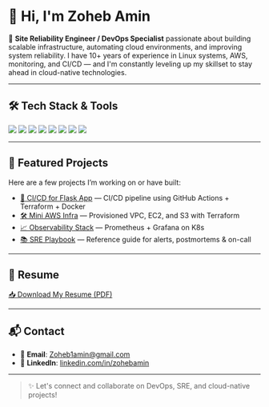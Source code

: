 # 👋 Hi, I'm Zoheb Amin

🔧 **Site Reliability Engineer / DevOps Specialist** passionate about building scalable infrastructure, automating cloud environments, and improving system reliability. I have 10+ years of experience in Linux systems, AWS, monitoring, and CI/CD — and I'm constantly leveling up my skillset to stay ahead in cloud-native technologies.

---

## 🛠️ Tech Stack & Tools

<p align="left">
  <img src="https://img.shields.io/badge/AWS-232F3E?style=for-the-badge&logo=amazonaws&logoColor=white"/>
  <img src="https://img.shields.io/badge/Linux-FCC624?style=for-the-badge&logo=linux&logoColor=black"/>
  <img src="https://img.shields.io/badge/Terraform-7B42BC?style=for-the-badge&logo=terraform&logoColor=white"/>
  <img src="https://img.shields.io/badge/GitHub_Actions-2088FF?style=for-the-badge&logo=github-actions&logoColor=white"/>
  <img src="https://img.shields.io/badge/Docker-2496ED?style=for-the-badge&logo=docker&logoColor=white"/>
  <img src="https://img.shields.io/badge/Kubernetes-326CE5?style=for-the-badge&logo=kubernetes&logoColor=white"/>
  <img src="https://img.shields.io/badge/Ansible-EE0000?style=for-the-badge&logo=ansible&logoColor=white"/>
  <img src="https://img.shields.io/badge/Python-3776AB?style=for-the-badge&logo=python&logoColor=white"/>
</p>

---

## 📁 Featured Projects

Here are a few projects I’m working on or have built:

- [🚀 CI/CD for Flask App](https://github.com/your-username/ci-cd-flask-app) — CI/CD pipeline using GitHub Actions + Terraform + Docker
- [🛠️ Mini AWS Infra](https://github.com/your-username/aws-infrastructure) — Provisioned VPC, EC2, and S3 with Terraform
- [📈 Observability Stack](https://github.com/your-username/observability-stack) — Prometheus + Grafana on K8s
- [📚 SRE Playbook](https://github.com/your-username/sre-playbook) — Reference guide for alerts, postmortems & on-call

---

## 📄 Resume

[📥 Download My Resume (PDF)](https://your-link.com/ZohebAmin_Resume.pdf)

---

## 📬 Contact

- 📧 **Email**: [Zoheb1amin@gmail.com](mailto:Zoheb1amin@gmail.com)
- 💼 **LinkedIn**: [linkedin.com/in/zohebamin](https://www.linkedin.com/in/zoheb-amin-1a6569a5/)

---

> ✨ Let's connect and collaborate on DevOps, SRE, and cloud-native projects!
